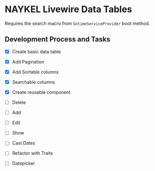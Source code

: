 # NAYKEL Livewire Data Tables

Requires the search macro from `GotimeServiceProvider` boot method.

## Development Process and Tasks

- [x] Create basic data table
- [x] Add Pagination
- [x] Add Sortable columns
- [x] Searchable columns
- [x] Create reusable <th> component
- [ ] Delete
- [ ] Add
- [ ] Edit
- [ ] Show
- [ ] Cast Dates
- [ ] Refactor with Traits
- [ ] Datepicker





